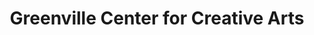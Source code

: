 ---
title: "Greenville Center for Creative Arts"
url: /greenville/greenville-center-for-creative-arts/
shop: art
---